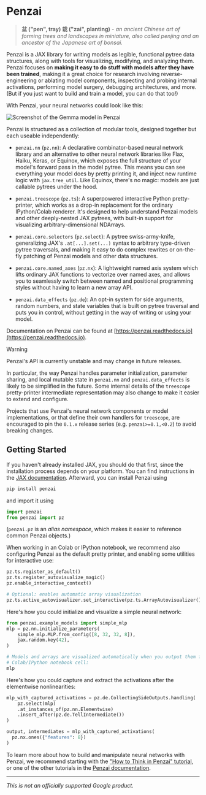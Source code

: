 # Penzai

> **盆 ("pen", tray) 栽 ("zai", planting)** - *an ancient Chinese art of forming
  trees and landscapes in miniature, also called penjing and an ancestor of the
  Japanese art of bonsai.*

Penzai is a JAX library for writing models as legible, functional pytree data
structures, along with tools for visualizing, modifying, and analyzing them.
Penzai focuses on **making it easy to do stuff with models after they have been
trained**, making it a great choice for research involving reverse-engineering
or ablating model components, inspecting and probing internal activations,
performing model surgery, debugging architectures, and more. (But if you just
want to build and train a model, you can do that too!)

With Penzai, your neural networks could look like this:

![Screenshot of the Gemma model in Penzai](docs/_static/readme_teaser.png)

Penzai is structured as a collection of modular tools, designed together but
each useable independently:

* `penzai.nn` (`pz.nn`): A declarative combinator-based neural network
  library and an alternative to other neural network libraries like Flax, Haiku,
  Keras, or Equinox, which exposes the full structure of your model's
  forward pass in the model pytree. This means you can see everything your model
  does by pretty printing it, and inject new runtime logic with `jax.tree_util`.
  Like Equinox, there's no magic: models are just callable pytrees under the
  hood.

* `penzai.treescope` (`pz.ts`): A superpowered interactive Python
  pretty-printer, which works as a drop-in replacement for the ordinary
  IPython/Colab renderer. It's designed to help understand Penzai models and
  other deeply-nested JAX pytrees, with built-in support for visualizing
  arbitrary-dimensional NDArrays.

* `penzai.core.selectors` (`pz.select`): A pytree swiss-army-knife,
  generalizing JAX's `.at[...].set(...)` syntax to arbitrary type-driven
  pytree traversals, and making it easy to do complex rewrites or
  on-the-fly patching of Penzai models and other data structures.

* `penzai.core.named_axes` (`pz.nx`): A lightweight named axis system which
  lifts ordinary JAX functions to vectorize over named axes, and allows you to
  seamlessly switch between named and positional programming styles without
  having to learn a new array API.

* `penzai.data_effects` (`pz.de`): An opt-in system for side arguments, random
  numbers, and state variables that is built on pytree traversal and puts you
  in control, without getting in the way of writing or using your model.

Documentation on Penzai can be found at
[https://penzai.readthedocs.io](https://penzai.readthedocs.io).

> [!WARNING]
> Penzai's API is currently unstable and may change in future releases.
>
> In particular, the way Penzai handles parameter initialization, parameter
> sharing, and local mutable state in `penzai.nn` and
> `penzai.data_effects` is likely to be simplified in the future.
> Some internal details of the `treescope` pretty-printer intermediate
> representation may also change to make it easier to extend and configure.
>
> Projects that use Penzai's neural network components or model implementations,
> or that define their own handlers for `treescope`, are encouraged to pin the
> `0.1.x` release series (e.g. `penzai>=0.1,<0.2`) to avoid breaking changes.


## Getting Started

If you haven't already installed JAX, you should do that first, since the
installation process depends on your platform. You can find instructions in the
[JAX documentation](https://jax.readthedocs.io/en/latest/installation.html).
Afterward, you can install Penzai using

```python
pip install penzai
```

and import it using

```python
import penzai
from penzai import pz
```

(`penzai.pz` is an *alias namespace*, which makes it easier to reference
common Penzai objects.)

When working in an Colab or IPython notebook, we recommend also configuring
Penzai as the default pretty printer, and enabling some utilities for
interactive use:

```python
pz.ts.register_as_default()
pz.ts.register_autovisualize_magic()
pz.enable_interactive_context()

# Optional: enables automatic array visualization
pz.ts.active_autovisualizer.set_interactive(pz.ts.ArrayAutovisualizer())
```

Here's how you could initialize and visualize a simple neural network:

```python
from penzai.example_models import simple_mlp
mlp = pz.nn.initialize_parameters(
    simple_mlp.MLP.from_config([8, 32, 32, 8]),
    jax.random.key(42),
)

# Models and arrays are visualized automatically when you output them from a
# Colab/IPython notebook cell:
mlp
```

Here's how you could capture and extract the activations after the elementwise
nonlinearities:

```python
mlp_with_captured_activations = pz.de.CollectingSideOutputs.handling(
    pz.select(mlp)
    .at_instances_of(pz.nn.Elementwise)
    .insert_after(pz.de.TellIntermediate())
)

output, intermediates = mlp_with_captured_activations(
  pz.nx.ones({"features": 8})
)
```

To learn more about how to build and manipulate neural networks with Penzai,
we recommend starting with the ["How to Think in Penzai" tutorial][], or one
of the other tutorials in the [Penzai documentation][].

["How to Think in Penzai" tutorial]: https://penzai.readthedocs.io/en/stable/notebooks/how_to_think_in_penzai.html
[Penzai documentation]: https://penzai.readthedocs.io


---

*This is not an officially supported Google product.*
